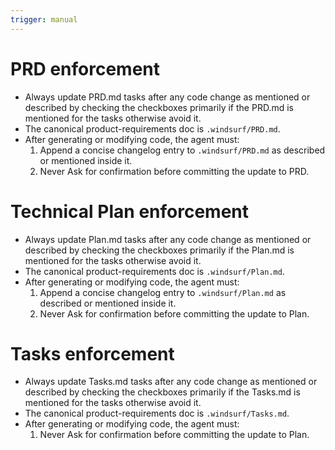 ```yaml
---
trigger: manual
---
```


# PRD enforcement

- Always update PRD.md tasks after any code change as mentioned or described by checking the checkboxes primarily if the PRD.md is mentioned for the tasks otherwise avoid it.
- The canonical product-requirements doc is `.windsurf/PRD.md`.
- After generating or modifying code, the agent must:
  1. Append a concise changelog entry to `.windsurf/PRD.md` as described or mentioned inside it.
  2. Never Ask for confirmation before committing the update to PRD.


# Technical Plan enforcement

- Always update Plan.md tasks after any code change as mentioned or described by checking the checkboxes primarily if the Plan.md is mentioned for the tasks otherwise avoid it.
- The canonical product-requirements doc is `.windsurf/Plan.md`.
- After generating or modifying code, the agent must:
  1. Append a concise changelog entry to `.windsurf/Plan.md` as described or mentioned inside it.
  2. Never Ask for confirmation before committing the update to Plan.


# Tasks enforcement

- Always update Tasks.md tasks after any code change as mentioned or described by checking the checkboxes primarily if the Tasks.md is mentioned for the tasks otherwise avoid it.
- The canonical product-requirements doc is `.windsurf/Tasks.md`.
- After generating or modifying code, the agent must:
  1. Never Ask for confirmation before committing the update to Plan.